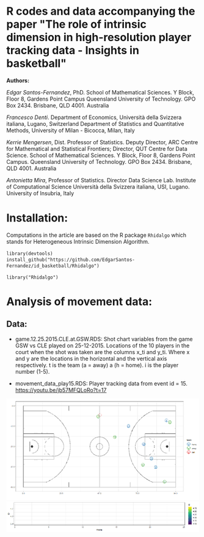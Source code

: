 # R codes and data accompanying the paper "The role of intrinsic dimension in high-resolution player tracking data - Insights in basketball"

__Authors:__

*Edgar Santos-Fernandez*, PhD. School of Mathematical Sciences. Y Block, Floor 8, Gardens Point Campus
Queensland University of Technology. GPO Box 2434. Brisbane, QLD 4001. Australia

*Francesco Denti*. Department of Economics, Università della Svizzera italiana, Lugano, Switzerland
Department of Statistics and Quantitative Methods, University of Milan - Bicocca, Milan, Italy


*Kerrie Mengersen*, Dist. Professor of Statistics. Deputy Director, ARC Centre for Mathematical and Statistical Frontiers;
Director, QUT Centre for Data Science. School of Mathematical Sciences. Y Block, Floor 8, Gardens Point Campus.
Queensland University of Technology. GPO Box 2434. Brisbane, QLD 4001. Australia


*Antonietta Mira*, Professor of Statistics. Director
Data Science Lab. Institute of Computational Science
Università della Svizzera italiana, USI, Lugano.
University of Insubria, Italy


# Installation:
Computations in the article are based on the R package ```Rhidalgo``` which stands for Heterogeneous Intrinsic
Dimension Algorithm.

```
library(devtools)
install_github("https://github.com/EdgarSantos-Fernandez/id_basketball/Rhidalgo")
```

```
library("Rhidalgo")
```

# Analysis of movement data:

## Data: 

* game.12.25.2015.CLE.at.GSW.RDS: Shot chart variables from the game GSW vs CLE played on 25-12-2015.
Locations of the 10 players in the court when the shot was taken are the columns x_ti and y_ti. Where x and y are the locations in the horizontal and the vertical axis respectively. t is the team (a = away) a (h = home). i is the player number (1-5).

* movement_data_play15.RDS: Player tracking data from event id = 15.  https://youtu.be/jb57MFQLoRo?t=17  

![Alt text](https://github.com/EdgarSantos-Fernandez/id_basketball/blob/master/p15a.gif?raw=true "Title")
![Alt text](https://github.com/EdgarSantos-Fernandez/id_basketball/blob/master/p15b.gif?raw=true "Title")


